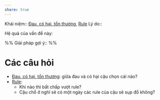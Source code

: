 ```yaml
---
share: true
---
```

Khái niệm:: [Đau, có hại, tổn thương](../T%E1%BB%AB%20%C4%91i%E1%BB%83n/Trung%20t%C3%ADnh/%C4%90au,%20c%C3%B3%20h%E1%BA%A1i,%20t%E1%BB%95n%20th%C6%B0%C6%A1ng.md), [Rule](../T%E1%BB%AB%20%C4%91i%E1%BB%83n/Trung%20t%C3%ADnh/Rule.md)
Lý do:: 

Hệ quả của vấn đề này:


%%
Giải pháp gợi ý:: 
%%



# Các câu hỏi
- [Đau, có hại, tổn thương](../T%E1%BB%AB%20%C4%91i%E1%BB%83n/Trung%20t%C3%ADnh/%C4%90au,%20c%C3%B3%20h%E1%BA%A1i,%20t%E1%BB%95n%20th%C6%B0%C6%A1ng.md): giữa đau và có hại cậu chọn cái nào?
- [Rule](../T%E1%BB%AB%20%C4%91i%E1%BB%83n/Trung%20t%C3%ADnh/Rule.md): 
    - Khi nào thì bất chấp vượt rule?
    - Cậu chỗ ở nghĩ sẽ có một ngày các rule của cậu sẽ sụp đổ không?


